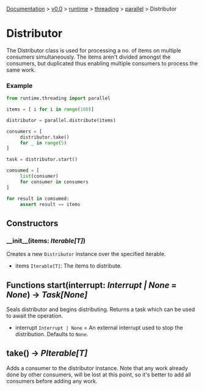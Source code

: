 [Documentation](/docs/documentation.md) >
 [v0.0](/docs/0.0/version.md) >
  [runtime](/docs/0.0/runtime/module.md) >
   [threading](/docs/0.0/runtime/threading/module.md) >
    [parallel](/docs/0.0/runtime/threading/parallel/module.md) >
     Distributor

# Distributor

The Distributor class is used for processing a no. of items on multiple consumers simultaneously.
The items aren't divided amongst the consumers, but duplicated thus enabling multiple consumers to process the same work.

### Example

```python
from runtime.threading import parallel

items = [ i for i in range(100)]

distributor = parallel.distribute(items)

consumers = [
     distributor.take()
     for _ in range(5)
]

task = distributor.start()

comsumed = [
     list(consumer)
     for consumer in consumers
]

for result in comsumed:
     assert result == items
```

## Constructors

### \_\_init\_\_(items: _Iterable[T]_)

Creates a new `Distributor` instance over the specified iterable.

- items `Iterable[T]`: The items to distribute.

## Functions start(interrupt: _Interrupt | None_ = _None_) -> _Task[None]_

Seals distributor and begins distributing. Returns a task which can be used to await the operation.

- interrupt `Interrupt | None` = An external interrupt used to stop the distribution. Defaults to `None`.

## take() -> _PIterable[T]_

Adds a consumer to the distributor instance. Note that any work already done by other consumers, will be lost at this point, so it's better to add all consumers before adding any work.
